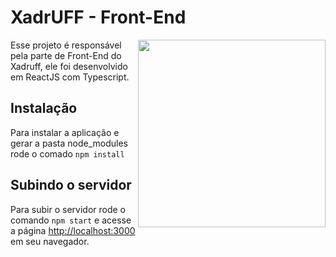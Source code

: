 # XadrUFF - Front-End
<img align="right"  src="https://user-images.githubusercontent.com/50959073/172961331-f144bf54-3d6d-4e67-a63c-d55a44a649fc.png" data-canonical-src="https://gyazo.com/eb5c5741b6a9a16c692170a41a49c858.png" width="300" height="300" />
Esse projeto é responsável pela parte de Front-End do Xadruff, ele foi desenvolvido em ReactJS com Typescript.

## Instalação
Para instalar a aplicação e gerar a pasta node_modules rode o comado `npm install`

## Subindo o servidor
Para subir o servidor rode o comando `npm start` e acesse a página [http://localhost:3000](http://localhost:3000) em seu navegador.

